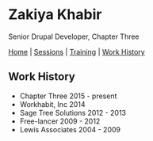 # Zakiya Khabir
Senior Drupal Developer, Chapter Three

[Home](README.md) | [Sessions](sessions.md) | [Training](training.md) | [Work History](history.md)

## Work History

* Chapter Three 2015 - present
* Workhabit, Inc 2014 
* Sage Tree Solutions 2012 - 2013
* Free-lancer 2009 - 2012
* Lewis Associates 2004 - 2009

<!-- Global site tag (gtag.js) - Google Analytics -->
<script async src="https://www.googletagmanager.com/gtag/js?id=UA-112629372-1"></script>
<script>
  window.dataLayer = window.dataLayer || [];
  function gtag(){dataLayer.push(arguments);}
  gtag('js', new Date());

  gtag('config', 'UA-112629372-1');
</script>